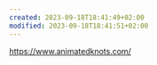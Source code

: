 ```yaml
---
created: 2023-09-18T18:41:49+02:00
modified: 2023-09-18T18:41:51+02:00
---
```


https://www.animatedknots.com/
